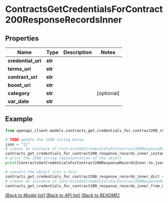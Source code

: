 # ContractsGetCredentialsForContract200ResponseRecordsInner


## Properties

Name | Type | Description | Notes
------------ | ------------- | ------------- | -------------
**credential_uri** | **str** |  | 
**terms_uri** | **str** |  | 
**contract_uri** | **str** |  | 
**boost_uri** | **str** |  | 
**category** | **str** |  | [optional] 
**var_date** | **str** |  | 

## Example

```python
from openapi_client.models.contracts_get_credentials_for_contract200_response_records_inner import ContractsGetCredentialsForContract200ResponseRecordsInner

# TODO update the JSON string below
json = "{}"
# create an instance of ContractsGetCredentialsForContract200ResponseRecordsInner from a JSON string
contracts_get_credentials_for_contract200_response_records_inner_instance = ContractsGetCredentialsForContract200ResponseRecordsInner.from_json(json)
# print the JSON string representation of the object
print(ContractsGetCredentialsForContract200ResponseRecordsInner.to_json())

# convert the object into a dict
contracts_get_credentials_for_contract200_response_records_inner_dict = contracts_get_credentials_for_contract200_response_records_inner_instance.to_dict()
# create an instance of ContractsGetCredentialsForContract200ResponseRecordsInner from a dict
contracts_get_credentials_for_contract200_response_records_inner_from_dict = ContractsGetCredentialsForContract200ResponseRecordsInner.from_dict(contracts_get_credentials_for_contract200_response_records_inner_dict)
```
[[Back to Model list]](../README.md#documentation-for-models) [[Back to API list]](../README.md#documentation-for-api-endpoints) [[Back to README]](../README.md)


